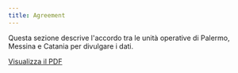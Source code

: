 ```yaml
---
title: Agreement
---
```


Questa sezione descrive l'accordo tra le unità operative di Palermo, Messina e Catania per divulgare i dati.

[Visualizza il PDF](agreement.pdf)
